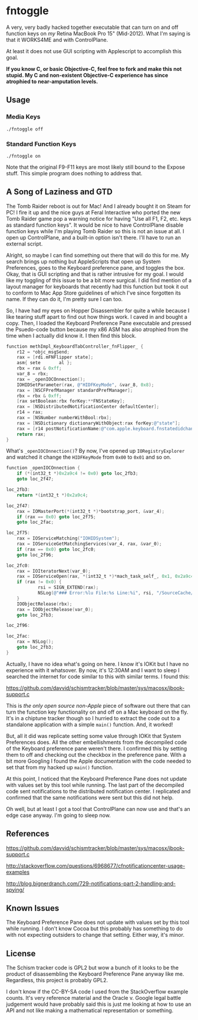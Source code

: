 # fntoggle

A very, very badly hacked together executable that can turn on and off function keys on *my* Retina MacBook Pro 15" (Mid-2012). What I'm saying is that it WORKS4ME and with ControlPlane.

At least it does not use GUI scripting with Applescript to accomplish this goal.

**If you know C, or basic Objective-C, feel free to fork and make this not stupid. My C and non-existent Objective-C experience has since atrophied to near-amputation levels.**

## Usage

### Media Keys

`./fntoggle off`

### Standard Function Keys

`./fntoggle on`

Note that the original F9-F11 keys are most likely still bound to the Expose stuff. This simple program does nothing to address that.

## A Song of Laziness and GTD

The Tomb Raider reboot is out for Mac! And I already bought it on Steam for PC! I fire it up and the nice guys at Feral Interactive who ported the new Tomb Raider game pop a warning notice for having "Use all F1, F2, etc. keys as standard function keys". It would be nice to have ControlPlane disable function keys while I'm playing Tomb Raider so this is not an issue at all. I open up ControlPlane, and a built-in option isn't there. I'll have to run an external script.

Alright, so maybe I can find something out there that will do this for me. My search brings up nothing but AppleScripts that open up System Preferences, goes to the Keyboard preference pane, and toggles the box. Okay, that is GUI scripting and that is rather intrusive for my goal. I would like my toggling of this issue to be a bit more surgical. I did find mention of a layout manager for keyboards that recently had this function but took it out to conform to Mac App Store guidelines of which I've since forgotten its name. If they can do it, I'm pretty sure I can too.

So, I have had my eyes on Hopper Disassembler for quite a while because I like tearing stuff apart to find out how things work. I caved in and bought a copy. Then, I loaded the Keyboard Preference Pane executable and pressed the Psuedo-code button because my x86 ASM has also atrophied from the time when I actually did know it. I then find this block.

```objective-c
function methImpl_KeyboardTabController_fnFlipper_ {
    r12 = *objc_msgSend;
    rax = [rdi.mFNFlipper state];
    asm{ sete       al };
    rbx = rax & 0xff;
    var_8 = rbx;
    rax = _openIOCOnnection();
    IOHIDSetParameter(rax, @"HIDFKeyMode", &var_8, 0x8);
    rax = [NSCFPrefManager standardPrefManager];
    rbx = rbx & 0xff;
    [rax setBoolean:rbx forKey:**FNStateKey];
    rax = [NSDistributedNotificationCenter defaultCenter];
    r14 = rax;
    rax = [NSNumber numberWithBool:rbx];
    rax = [NSDictionary dictionaryWithObject:rax forKey:@"state"];
    rax = [r14 postNotificationName:@"com.apple.keyboard.fnstatedidchange" object:0x0 userInfo:rax deliverImmediately:0x1];
    return rax;
}

```
What's `_openIOCOnnection()`? By now, I've opened up `IORegistryExplorer` and watched it change the `HIDFKeyMode` from `0x00` to `0x01` and so on.

```objective-c
function _openIOCOnnection {
    if (*(int32_t *)0x2a9c4 != 0x0) goto loc_2fb3;
    goto loc_2f47;

loc_2fb3:
    return *(int32_t *)0x2a9c4;

loc_2f47:
    rax = IOMasterPort(*(int32_t *)*bootstrap_port, &var_4);
    if (rax == 0x0) goto loc_2f75;
    goto loc_2fac;

loc_2f75:
    rax = IOServiceMatching("IOHIDSystem");
    rax = IOServiceGetMatchingServices(var_4, rax, &var_0);
    if (rax == 0x0) goto loc_2fc0;
    goto loc_2f96;

loc_2fc0:
    rax = IOIteratorNext(var_0);
    rax = IOServiceOpen(rax, *(int32_t *)*mach_task_self_, 0x1, 0x2a9c4);
    if (rax != 0x0) {
            rsi = SIGN_EXTEND(rax);
            NSLog(@"### Error:%lu File:%s Line:%i", rsi, "/SourceCache/KeyboardPref/KeyboardPref-373/Utilities/Utilities.m", 0x82);
    }
    IOObjectRelease(rbx);
    rax = IOObjectRelease(var_0);
    goto loc_2fb3;

loc_2f96:

loc_2fac:
    rax = NSLog();
    goto loc_2fb3;
}
```

Actually, I have no idea what's going on here. I know it's IOKit but I have no experience with it whatsover. By now, it's 12:30AM and I want to sleep I searched the internet for code similar to this with similar terms. I found this:

https://github.com/davvid/schismtracker/blob/master/sys/macosx/ibook-support.c

This is *the only open source non-Apple* piece of software out there that can turn the function key functionality on and off on a Mac keyboard on the fly. It's in a chiptune tracker though so I hurried to extract the code out to a standalone application with a simple `main()` function. And, it worked!

But, all it did was replicate setting some value through IOKit that System Preferences does. All the other embellishments from the decompiled code of the Keyboard preference pane weren't there. I confirmed this by setting them to off and checking out the checkbox in the preference pane. With a bit more Googling I found the Apple documentation with the code needed to set that from my hacked up `main()` function.

At this point, I noticed that the Keyboard Preference Pane does not update with values set by this tool while running. The last part of the decompiled code sent notifications to the distributed notification center. I replicated and confirmed that the same notifications were sent but this did not help. 

Oh well, but at least I got a tool that ControlPlane can now use and that's an edge case anyway. I'm going to sleep now.

## References

https://github.com/davvid/schismtracker/blob/master/sys/macosx/ibook-support.c

http://stackoverflow.com/questions/6968677/cfnotificationcenter-usage-examples

http://blog.bignerdranch.com/729-notifications-part-2-handling-and-spying/

## Known Issues

The Keyboard Preference Pane does not update with values set by this tool while running. I don't know Cocoa but this probably has something to do with not expecting outsiders to change that setting. Either way, it's minor.

## License
The Schism tracker code is GPL2 but wow a bunch of it looks to be the product of disassembling the Keyboard Preference Pane anyway like me. Regardless, this project is probably GPL2.

I don't know if the CC-BY-SA code I used from the StackOverflow example counts. It's very reference material and the Oracle v. Google legal battle judgement would have probably said this is just me looking at how to use an API and not like making a mathematical representation or something. 

